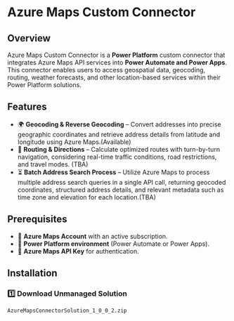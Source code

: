# Azure Maps Custom Connector

## Overview  
Azure Maps Custom Connector is a **Power Platform** custom connector that integrates Azure Maps API services into **Power Automate and Power Apps**. This connector enables users to access geospatial data, geocoding, routing, weather forecasts, and other location-based services within their Power Platform solutions.

## Features  
- 🌍 **Geocoding & Reverse Geocoding** – Convert addresses into precise geographic coordinates and retrieve address details from latitude and longitude using Azure Maps.(Available)
- 🚗 **Routing & Directions** – Calculate optimized routes with turn-by-turn navigation, considering real-time traffic conditions, road restrictions, and travel modes. (TBA)
- ⏳ **Batch Address Search Process** – Utilize Azure Maps to process multiple address search queries in a single API call, returning geocoded coordinates, structured address details, and relevant metadata such as time zone and elevation for each location.(TBA)

## Prerequisites  
- 🔹 **Azure Maps Account** with an active subscription.  
- 🔹 **Power Platform environment** (Power Automate or Power Apps).  
- 🔹 **Azure Maps API Key** for authentication.  

## Installation  

### 1️⃣ Download Unmanaged Solution
```sh
AzureMapsConnectorSolution_1_0_0_2.zip
